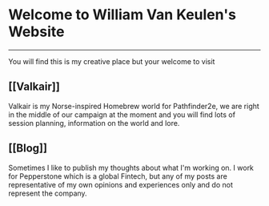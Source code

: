 # Welcome to William Van Keulen's Website
---
You will find this is my creative place but your welcome to visit

## [[Valkair]]

Valkair is my Norse-inspired Homebrew world for Pathfinder2e, we are right in the middle of our campaign at the moment and you will find lots of session planning, information on the world and lore.

## [[Blog]]

Sometimes I like to publish my thoughts about what I'm working on. I work for Pepperstone which is a global Fintech, but any of my posts
are representative of my own opinions and experiences only and do not represent the company.